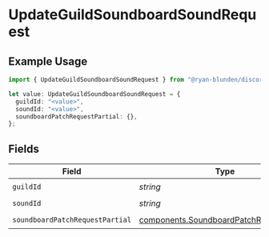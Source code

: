 # UpdateGuildSoundboardSoundRequest

## Example Usage

```typescript
import { UpdateGuildSoundboardSoundRequest } from "@ryan-blunden/discord/models/operations";

let value: UpdateGuildSoundboardSoundRequest = {
  guildId: "<value>",
  soundId: "<value>",
  soundboardPatchRequestPartial: {},
};
```

## Fields

| Field                                                                                                | Type                                                                                                 | Required                                                                                             | Description                                                                                          |
| ---------------------------------------------------------------------------------------------------- | ---------------------------------------------------------------------------------------------------- | ---------------------------------------------------------------------------------------------------- | ---------------------------------------------------------------------------------------------------- |
| `guildId`                                                                                            | *string*                                                                                             | :heavy_check_mark:                                                                                   | N/A                                                                                                  |
| `soundId`                                                                                            | *string*                                                                                             | :heavy_check_mark:                                                                                   | N/A                                                                                                  |
| `soundboardPatchRequestPartial`                                                                      | [components.SoundboardPatchRequestPartial](../../models/components/soundboardpatchrequestpartial.md) | :heavy_check_mark:                                                                                   | N/A                                                                                                  |
